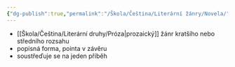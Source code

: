 ```yaml
---
{"dg-publish":true,"permalink":"/Škola/Čeština/Literární žánry/Novela/","created":"2023-12-04T22:57:20.323+01:00","updated":"2024-05-21T18:50:26.346+02:00"}
---
```


- [[Škola/Čeština/Literární druhy/Próza\|prozaický]] žánr kratšího nebo středního rozsahu
- popisná forma, pointa v závěru
- soustřeďuje se na jeden příběh